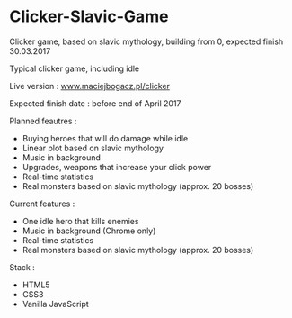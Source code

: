 # Clicker-Slavic-Game
Clicker game, based on slavic mythology, building from 0, expected finish 30.03.2017

Typical clicker game, including idle

Live version : www.maciejbogacz.pl/clicker

Expected finish date : before end of April 2017

Planned feautres :
* Buying heroes that will do damage while idle
* Linear plot based on slavic mythology
* Music in background
* Upgrades, weapons that increase your click power
* Real-time statistics
* Real monsters based on slavic mythology (approx. 20 bosses)

Current features : 
* One idle hero that kills enemies
* Music in background (Chrome only)
* Real-time statistics
* Real monsters based on slavic mythology (approx. 20 bosses)

Stack :
* HTML5
* CSS3
* Vanilla JavaScript
